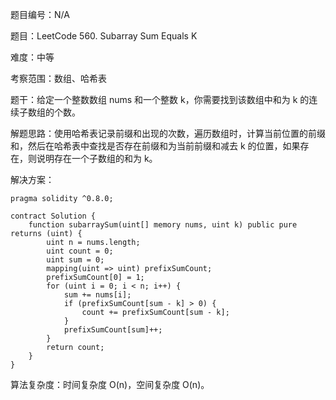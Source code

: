 题目编号：N/A

题目：LeetCode 560. Subarray Sum Equals K

难度：中等

考察范围：数组、哈希表

题干：给定一个整数数组 nums 和一个整数 k，你需要找到该数组中和为 k 的连续子数组的个数。

解题思路：使用哈希表记录前缀和出现的次数，遍历数组时，计算当前位置的前缀和，然后在哈希表中查找是否存在前缀和为当前前缀和减去 k 的位置，如果存在，则说明存在一个子数组的和为 k。

解决方案：

```solidity
pragma solidity ^0.8.0;

contract Solution {
    function subarraySum(uint[] memory nums, uint k) public pure returns (uint) {
        uint n = nums.length;
        uint count = 0;
        uint sum = 0;
        mapping(uint => uint) prefixSumCount;
        prefixSumCount[0] = 1;
        for (uint i = 0; i < n; i++) {
            sum += nums[i];
            if (prefixSumCount[sum - k] > 0) {
                count += prefixSumCount[sum - k];
            }
            prefixSumCount[sum]++;
        }
        return count;
    }
}
```

算法复杂度：时间复杂度 O(n)，空间复杂度 O(n)。